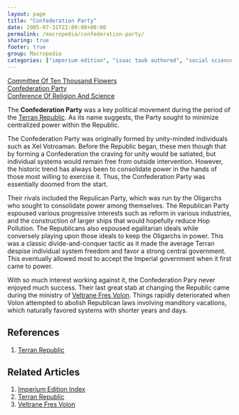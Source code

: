 ```yaml
---
layout: page
title: "Confederation Party"
date: 2005-07-31T22:09:08+00:00
permalink: /macropedia/confederation-party/
sharing: true
footer: true
group: Macropedia
categories: ["imperium edition", "isaac taub authored", "social sciences"]
---
```


<div class='row'>
	<div class='col-md-4'><a href='/macropedia/committee-of-ten-thousand-flowers'>Committee Of Ten Thousand Flowers</a></div>
	<div class='col-md-4'><a href='/macropedia/confederation-party'>Confederation Party</a></div>
	<div class='col-md-4'><a href='/macropedia/conference-of-religion-and-science'>Conference Of Religion And Science</a></div>
</div>


The **Confederation Party** was a key political movement during the period of the [Terran Republic](/macropedia/terran-republic). As its name suggests, the Party sought to minimize centralized power within the Republic.

The Confederation Party was originally formed by unity-minded individuals such as Xel Votroaman. Before the Republic began, these men though that by forming a Confederation the craving for unity would be satiated, but individual systems would remain free from outside intervention. However, the historic trend has always been to consolidate power in the hands of those most willing to exercise it. Thus, the Confederation Party was essentially doomed from the start.

Their rivals included the Repulican Party, which was run by the Oligarchs who sought to consolidate power among themselves. The Republican Party espoused various progressive interests such as reform in various industries, and the construction of larger ships that would hopefully reduce Hop Pollution. The Republicans also espoused egalitarian ideals while conversely playing upon those ideals to keep the Oligarchs in power. This was a classic divide-and-conquer tactic as it made the average Terran despise individual system freedom and favor a strong central government. This eventually allowed most to accept the Imperial government when it first came to power.

With so much interest working against it, the Confederation Pary never enjoyed much success. Their last great stab at changing the Republic came during the ministry of [Veltrane Fres Volon](/macropedia/veltrane-fres-volon). Things rapidly deteriorated when Volon attempted to abolish Republican laws involving manditory vacations, which naturally favored systems with shorter years and days.

## References
1. [Terran Republic](/macropedia/terran-republic)

## Related Articles

1. [Imperium Edition Index](/macropedia/imperium-edition-index)
2. [Terran Republic](/macropedia/terran-republic)
3. [Veltrane Fres Volon](/macropedia/veltrane-fres-volon)


  
